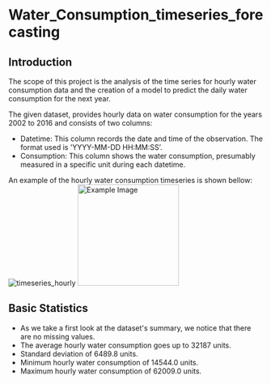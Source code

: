 # Water_Consumption_timeseries_forecasting


## Introduction

The scope of this project is the analysis of the time series for hourly 
water consumption data and the creation of a model to predict the daily water consumption for the next year.

The given dataset, provides hourly data on water consumption for the years 2002 to 2016 and consists of two columns:

- Datetime: This column records the date and time of the observation. The format used is 'YYYY-MM-DD HH:MM:SS’.
- Consumption: This column shows the water consumption, presumably measured in a specific unit during each  datetime.

An example of the hourly water consumption timeseries is shown bellow:
![timeseries_hourly](https://github.com/StefanatouGerasimina/Water_Consumption_timeseries_forecasting/blob/main/images/timeseries_hourly.png)
<img src="https://github.com/StefanatouGerasimina/Water_Consumption_timeseries_forecasting/blob/main/images/timeseries_hourly.png" width="200" height="200" alt="Example Image">



## Basic Statistics

- As we take a first look at the dataset's summary, we notice that there are no missing values.
- The average hourly water consumption goes up to 32187 units.
- Standard deviation of 6489.8 units.
- Minimum hourly water consumption of 14544.0 units.
- Maximum hourly water consumption of 62009.0 units.


